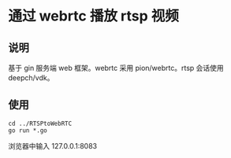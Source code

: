 # 通过 webrtc 播放 rtsp 视频

## 说明

基于 gin 服务端 web 框架。webrtc 采用 pion/webrtc。rtsp 会话使用 deepch/vdk。

## 使用

```
cd ../RTSPtoWebRTC
go run *.go
```

浏览器中输入 127.0.0.1:8083
